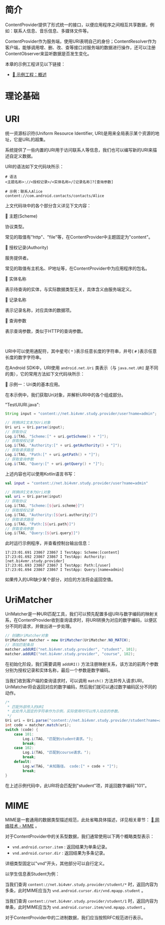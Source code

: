 # 简介
ContentProvider提供了形式统一的接口，以便应用程序之间相互共享数据，例如：联系人信息、音乐信息、多媒体文件等。

ContentProvider作为服务端，使用URI表明自己的身份；ContentResolver作为客户端，能够调用增、删、改、查等接口对服务端的数据进行操作，还可以注册ContentObserver来监听数据是否发生变化。

本章的示例工程详见以下链接：

- [🔗 示例工程：概述](https://github.com/BI4VMR/Study-Android/tree/master/M04_System/C04_ContentProvider/S01_Base)

# 理论基础
# URI
统一资源标识符(Uniform Resource Identifier, URI)是用来全局表示某个资源的地址，它是URL的超集。

系统提供了一些内置的URI用于访问联系人等信息，我们也可以编写新的URI来描述自定义数据。

URI的语法如下文代码块所示：

```text
# 语法
<主题名称>://<授权记录>/<实体名称>/[记录名称]?[查询参数]

# 示例：联系人Alice
content://com.android.contacts/contacts/Alice
```

上文代码块中的各个部分含义详见下文内容：

🔷 主题(Scheme)

协议类型。

常见的取值有"http"、"file"等，在ContentProvider中主题固定为"content"。

🔷 授权记录(Authority)

服务提供者。

常见的取值有主机名、IP地址等，在ContentProvider中为应用程序的包名。

🔷 实体名称

表示待查询的实体，与实际数据类型无关，具体含义由服务端定义。

🔷 记录名称

表示记录名称，对应具体的数据项。

🔷 查询参数

表示查询参数，类似于HTTP的查询参数。

<br />

URI中可以使用通配符，其中星号( `*` )表示任意长度的字符串，井号( `#` )表示任意长度的数字字符串。

在Android SDK中，URI使用 `android.net.Uri` 类表示（与 `java.net.URI` 是不同的类），它的常用方法如下文代码块所示：


🔴 示例一：Uri类的基本应用。

在本示例中，我们获取Uri对象，并解析URI中的各个组成部分。

"TestUIURI.java":

```java
String input = "content://net.bi4vmr.study.provider/user?name=admin";

// 转换URI文本为Uri对象
Uri uri = Uri.parse(input);
// 获取协议
Log.i(TAG, "Scheme:[" + uri.getScheme() + "]");
// 获取授权记录
Log.i(TAG, "Authority:[" + uri.getAuthority() + "]");
// 获取请求路径
Log.i(TAG, "Path:[" + uri.getPath() + "]");
// 获取查询参数
Log.i(TAG, "Query:[" + uri.getQuery() + "]");
```

上述内容也可以使用Kotlin语言书写：

```kotlin
val input = "content://net.bi4vmr.study.provider/user?name=admin"

// 转换URI文本为Uri对象
val uri = Uri.parse(input)
// 获取协议
Log.i(TAG, "Scheme:[${uri.scheme}]")
// 获取授权记录
Log.i(TAG, "Authority:[${uri.authority}]")
// 获取请求路径
Log.i(TAG, "Path:[${uri.path}]")
// 获取查询参数
Log.i(TAG, "Query:[${uri.query}]")
```

此时运行示例程序，并查看控制台输出信息：

```text
17:23:01.691 23867 23867 I TestApp: Scheme:[content]
17:23:01.692 23867 23867 I TestApp: Authority:[net.bi4vmr.study.provider]
17:23:01.693 23867 23867 I TestApp: Path:[/user]
17:23:01.694 23867 23867 I TestApp: Query:[name=admin]
```

如果传入的URI缺少某个部分，对应的方法将会返回空值。

# UriMatcher
UriMatcher是一种URI匹配工具，我们可以预先配置多组URI与数字编码的映射关系，在ContentProvider收到查询请求时，将URI转换为对应的数字编码，以便区分不同的请求，并做出进一步处理。

```java
// 创建UriMatcher对象
UriMatcher matcher = new UriMatcher(UriMatcher.NO_MATCH);
// 添加匹配条目
matcher.addURI("net.bi4vmr.study.provider", "student", 101);
matcher.addURI("net.bi4vmr.study.provider", "course", 102);
```

在初始化阶段，我们需要调用 `addURI()` 方法注册映射关系，该方法的前两个参数分别为授权记录和实体名称，最后一个参数是数字编码。

当我们收到客户端的查询请求时，可以调用 `match()` 方法并传入请求URI，UriMatcher将会返回对应的数字编码，然后我们就可以通过数字编码区分不同的动作。

```java
/*
 * 匹配外部传入的URI
 * 此处传入固定的字符串作为示例，实际使用时可以传入动态的参数。
 */
Uri uri = Uri.parse("content://net.bi4vmr.study.provider/student?name=admin");
int code = matcher.match(uri);
switch (code) {
    case 101:
        Log.i(TAG, "匹配到student请求。");
        break;
    case 102:
        Log.i(TAG, "匹配到course请求。");
        break;
    default:
        Log.w(TAG, "未知路径。 code:[" + code + "]");
        break;
}
```

在上述示例代码中，此URI将会匹配到"student"项，并返回数字编码"101"。

# MIME
MIME是一套通用的数据类型描述规范，此处省略具体描述，详见相关章节： [🧭 网络技术 - MIME](../../../../02_通信技术/01_网络技术/07_应用层/02_信息通讯/01_概述.md#mime) 。

对于ContentProvider中的关系型数据，我们通常使用以下两个概略类型表示：

- `vnd.android.cursor.item` : 返回结果为单条记录。
- `vnd.android.cursor.dir` : 返回结果为多条记录。

详细类型固定以"vnd"开头，其他部分可以自行定义。

以学生信息表Student为例：

当我们查询 `content://net.bi4vmr.study.provider/student/*` 时，返回内容为多条，此时MIME应当为 `vnd.android.cursor.dir/vnd.mpapp.student` 。

当我们查询 `content://net.bi4vmr.study.provider/student/1` 时，返回内容为单条，此时MIME应当为 `vnd.android.cursor.item/vnd.mpapp.student` 。

对于ContentProvider中的二进制数据，我们应当按照RFC规范进行表示。
